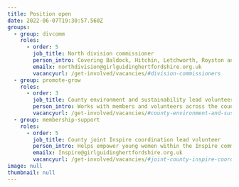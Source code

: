 ```yaml
---
title: Position open
date: 2022-06-07T19:30:57.560Z
groups:
  - group: divcomm
    roles:
      - order: 5
        job_title: North division commissioner
        person_intro: Covering Baldock, Hitchin, Letchworth, Royston and Stotfold.
        emailx: northdivision@girlguidinghertfordshire.org.uk
        vacancyurl: /get-involved/vacancies/#division-commissioners
  - group: promote-grow
    roles:
      - order: 3
        job_title: County environment and sustainability lead volunteer
        person_intro: Works with members and volunteers across the county to make Girlguiding Hertfordshire more sustainable and environmentally friendly.
        vacancyurl: /get-involved/vacancies/#county-environment-and-sustainability-lead-volunteer
  - group: membership-support
    roles:
      - order: 5
        job_title: County joint Inspire coordination lead volunteer
        person_intro: Helps empower young women within the Inspire community (members aged 18-30) by encouraging and supporting them to take part in available opportunities.  
        emailx: Inspire@girlguidinghertfordshire.org.uk
        vacancyurl: /get-involved/vacancies/#joint-county-inspire-coordination-lead-volunteer
image: null
thumbnail: null
---
```

 